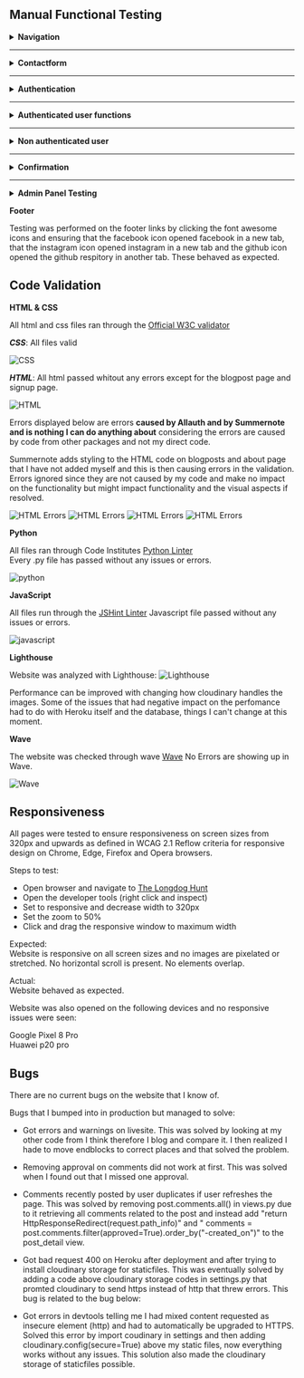 ## Manual Functional Testing

<details>
<summary><b>Navigation</b></summary>
<br>
<summary>
<b>Navigation Links</b>

Testing was performed to ensure all navigation links on the respective pages, navigated to the correct pages as per design. This was done by clicking on the navigation links on each page.

- Home -> index.html

![Home](static/images/readme_files/testing_gifs/clickhometoindex.gif)
- About -> about.html

![About](static/images/readme_files/testing_gifs/clickabout.gif)
- Contact -> contact.html

![Contact](static/images/readme_files/testing_gifs/clickcontact.gif)
- Likes -> liked_posts.html

![Like post](static/images/readme_files/testing_gifs/likes-posts-page.gif)
- Logout -> Sign out all auth page

![Logout](static/images/readme_files/testing_gifs/logout-gif.gif)
- Login -> Sign in all auth page

![Login](static/images/readme_files/testing_gifs/clicklogin.gif)
- Register -> Sign up all auth page

![Register](static/images/readme_files/testing_gifs/clickregister.gif)
- Clicking on blogposts in index.html -> post_detail.html

![Blogpost](static/images/readme_files/testing_gifs/blog_post_view.gif)

- Link to login on register -> Sign up all auth page
- Link to login on post_detail.html -> Sign in all auth page
- Link to sign up all auth page on login page -> Sign up all auth page

- Navigation menu will scale down to a hamburger menu when screen size gets smaller and the longdog dog icon will be hidden to save space on page. Instead a longdog icon is hidden at the top of the collapsed menu.

![Blogpost](static/images/readme_files/testing_gifs/menu-collapse.gif)

All navigation links directed to the correct pages as expected.
</summary>
</details>

<hr>

<details>
<summary><b>Contactform</b></summary>
<summary>
<br>
<hr>

- The contactform can be used no matter if the user is authenticated or not and will give the same results regarding required fields and prompted messages.

<hr>
Description:

Make sure a user can send a message with the contact form

Steps:

1. Navigate to the contact page
2. Fill in the fields
3. Press send, the user should get a confirmation message

<hr>

Expected:

The user should get a message confirming the message is sent.

Actual: 

The confirming message is displayed when user clicks on submit.

![Contact form](static/images/readme_files/docs/contact-form-sent-confirm.png)

<hr>

Description:

Make sure a user fills in the form correctly before sending message.

Steps:

1. Navigate to the contact page
2. Do not add any information.
3. Press send, the user should get a message telling them to fill in the name field.
4. Add only a name.
5. Press send, the user should get a message telling them to fill in the email field.
6. Add email but no message.
7. Press send, the user should get a message telling them to fill in the message field.
8. Add message.
9. Press send, the user should now get the confirmation message that the message is sent now that all required fields are filled in.

<hr>

Expected:

The user should get a message prompting them to fill in the required field that is missing content on each field that is empty in the contact form.

Actual: 

The message is prompted on each field when the user has left them empty. 
When every required field is filled the message is sent and the user gets the confirmation message.

![Name required](static/images/readme_files/testing/contact-name-req.png)
![Email required](static/images/readme_files/testing/contact-email-req.png)
![Email required](static/images/readme_files/testing/contact-email-req-2.png)
![Message required](static/images/readme_files/testing/contact-msg-req.png)
![Message sent](static/images/readme_files/docs/contact-form-sent-confirm.png)

</summary>
</details>

<hr>

<details>
<summary><b>Authentication</b></summary>
<summary>
<br>

Description:

Ensure a user can register to the website

Steps:

1. Navigate to [The longdog Hunt](https://the-longdog-hunt-9f116eb214b4.herokuapp.com/accounts/signup/) and click Register
2. Enter email, username and password 
3. Click Sign up

<hr>

Expected:

If a user has entered everything correctly they should be logged in upon clicking on sign up.

Actual: 

The users is logged in upon clicking on sign up.

![Signup](static/images/readme_files/testing_gifs/signup-gif.gif)

<hr>

Description:

Ensure a user can log in once signed up

Steps:
1. Navigate to [The Longdog Hunt login](https://the-longdog-hunt-9f116eb214b4.herokuapp.com/accounts/login/)
2. Enter login details created in previous test case
3. Click login

<hr>

Expected:

User is successfully logged in and redirected to the home page

Actual:

User is successfully logged in and redirected to the home page

![Signup](static/images/readme_files/testing_gifs/login-gif.gif)

<hr>

Description:

Ensure a user can sign out

Steps:

1. Login to the website
2. Click the logout button
3. Click confirm on the confirm logout page

<hr>

Expected:

User is logged out

Actual:

User is logged out

![Signup](static/images/readme_files/testing_gifs/logout-gif.gif)

<hr>

Description:

Ensure the user is required to enter username and correct password according to the requirements

Steps:

1. Navigate to [Signup](https://the-longdog-hunt-9f116eb214b4.herokuapp.com/accounts/signup/)
2. Enter details but skip the username
3. Click sign up

<hr>

Expected:

The user is prompted to fill out the username field. If user does not fill the name out a message should appear prompting the user to fill out that field.

Actual:

The username field displays a message telling the user to fill out the missing field.

![Signup](static/images/readme_files/testing/sign-up-username-req.png)


No password:

1. Navigate to [Signup](https://the-longdog-hunt-9f116eb214b4.herokuapp.com/accounts/signup/)
2. Enter details but skip the password
3. Click sign up

<hr>

Expected:

The user is prompted to fill out the password field

Actual:

An alert message appears and is prompting the user to fill out the password field.

![Signup](static/images/readme_files/testing/sign-up-password-req.png)


Wrong password:

1. Navigate to [Signup](https://the-longdog-hunt-9f116eb214b4.herokuapp.com/accounts/signup/)
2. Enter details but enter a password that is not correct
3. Click sign up

<hr>

Expected:

The user is prompted to fill out the correct password according to the requirements.

Actual:

An alert message appears and is prompting the user to fill out the password the correct way.

![Signup](static/images/readme_files/testing/sign-up-password-req-2.png)
![Signup](static/images/readme_files/testing/sign-up-password-req-3.png)
![Signup](static/images/readme_files/testing/sign-up-password-req-4.png)

</summary>
</details>

<hr>

<details>
<summary><b>Authenticated user functions</b></summary>
<summary>
<br>
<b>User comment creation</b><br>
Description:

Ensure user can successfully create a comment.

Steps:
1. Login as a user.
2. Click on a blogpost and scroll down to the comments field.
3. Write a comment and click post, the user should get a confirmation message.
4. The comment is now displayed with the correct "edit" and "delete" buttons.

<hr>

Expected:

Comment is posted with a confirmation message and the comment is displayed straight away with correct buttons below (buttons only visible for the author of the comment)

Actual:

Comments, confirmation message and buttons are all displayed as they are supposed to without any issues.

![Signup](static/images/readme_files/testing_gifs/comment-submit.gif)
![Signup](static/images/readme_files/testing_gifs/new-comment-displayed.gif)

<hr>

<b>Edit and delete own comments</b><br>
Description:

Ensure user can only edit and delete their own comment.

Steps:
1. Login as a user
2. Go to a post with comments you've created or create a comment.
3. Others comments should not have any buttons visible, buttons should only be displayed on the users own comment.

<hr>

Expected:

The user can only edit and delete their own comments

Actual:

The edit and delete buttons are only visible to the author of said comment.

![Signup](static/images/readme_files/docs/comments.png)

<hr>

<b>User edit comment</b><br>
Description:

Make sure a user can edit their comment with a confirmation message when posting their comment again.

Steps:

1. Navigate to the blogpost with users own comments on it.
2. Click the edit button on the comment.
3. The comment should now appear in the comment window to the right (or below on smaller screens) and the user can now edit the comment and click on submit.
4. Click on submit, user should now get a confirmation message and the new comment is now posted.

<hr>

Expected:

Users comments can be edited when clicking Edit below the users comment. When clicking submit the confirmation message should appear and the new comment should be displayed.

Actual:

The comment can be edited, message is displayed when new comment is submitted and the new comment is visible in the commentsfield.

![Comment edit](static/images/readme_files/testing_gifs/edit-comment.gif)

<hr>

<b>User delete comments</b><br>
Description:

Make sure the user can delete their comment.

Steps:

1. Navigate to the blogpost with users own comments on it.
2. Click the delete button on the comment.
3. A modal making sure the user wants to delete their comment should now appear.
4. After user confirms a confirmation message is displayed and comment is deleted

<hr>

Expected:

User should be abled to press the delete comment, confirm in the modal that they want to delete and then get a message confirming that comment now is deleted.
The comment should now have been deleted.

Actual:

The comment is deleted as expected.

![Comment delete](static/images/readme_files/testing_gifs/comment-delete-and-confirm.gif)

<hr>

<b>User likes</b><br>
Description:

Ensure user can like and dislike a post when logged in

Steps:
1. Login as a user
2. Go to a post and scroll down.
3. Click on the like button (a heart) and the user should now get a message that they liked the post and the heart should now be a solid white heart and the number should change with a +1.
4. Click on the like button again and another message should display telling the user they've unliked the post and the heart should now be hollow and the number should have changed with -1.

<hr>

Expected:

The user can like and unlike a post and get a message telling them they did.
The heart should turn from hollow to solid when liked and then back again if unliked.
The number on the like button should change with a +1 if liked and -1 if unliked.

Actual:

The like button works as expected above.
![Like](static/images/readme_files/testing_gifs/like-post-and-confirmation.gif)
![Unlike](static/images/readme_files/testing_gifs/unlike-post-confirmation.gif)

<hr>

<b>Liked posts page</b><br>
Description:

When a user is authenticated a new page in the navbar appears, the Likes page.
The user can navigate to the Likes page to view all their liked posts. 
From here they can reach each post by clicking on them.

Steps:

1. Navigate to the Likes page in the navbar.
2. Now the list of liked posts should be displayed for the user.

<hr>

Expected:

The user can view all their liked posts by navigating to the Likes page.

Actual:

The Likes page works as it should and the users liked posts are displayed.
![Liked posts](static/images/readme_files/testing_gifs/likes-posts-page.gif)

</summary>
</details>

<hr>

<details>
<summary><b>Non authenticated user</b></summary>
<summary>
<br>

<b>Can't comment or like</b><br>

Description:
Ensure that a user that isn't authenticated can't comment or like blogposts

steps:
1. Navigate to a blogpost without signing in.
2. Scroll down to comments.
3. A message next to the comments should be displayed telling the user they need to be logged in to comment or like.
4. When clicking on the like button above the comments nothing should happen.

<hr>

Expected:

The comment textfield should not be displayed for a non authenticated user and a message should tell them to sign in to comment or like and a link to the login page should be provided.

Actual:

The commenfield is not displayed and the message is showing with a link to the login page.

![Commentfield](static/images/readme_files/testing/comment-login-required.png)

Expected:

Clicking on the like button as a non authenticated user will do nothing to the like button. 

Actual:

The like button is disabled and the non authenticated user can't click on the like button.

![Like button](static/images/readme_files/testing_gifs/like-post-signin-req.gif)

Expected:

As a user that isn't authenticated the navbar should display Home, About, Contact, Register and Sign in.

Actual:

The navbar displays the exptected links.

![Navbar logged out](static/images/readme_files/docs/navbar-complete.png)

</summary>
</details>

<hr>

<details>
<summary><b>Confirmation</b></summary>
<br>
<summary>
<b>Confirmation messages</b>

Confirmation messages are prompted whenever the user makes any type of change: 

- Sign in - "Successfully signed in as -username-"
- Sign up - "Successfully signed in as -username-"
- Sign out - "You have signed out"
- Submits a comment - "Comment submitted successfully"
- Edit a comment - "Comment updated!"
- Deletes a comment - "Comment deleted!" 
- Sends a messade with the contact form - "Thank you for your message. I will get back to you as soon as possible"
- Likes a post - "You have successfully liked this post"
- Unlikes a post - "You have successfully unliked this post"


These have all been tested and are prompted as they should:

![Signing in](static/images/readme_files/testing/login-confirmation.png)
![Singing up](static/images/readme_files/testing/sign-up-confirmation.png)
![Signing out](static/images/readme_files/testing/signed-out-confirm.png)
![Post Comment](static/images/readme_files/testing/comment-confirm.png)
![Edit comments](static/images/readme_files/testing/edit-comment-confirm.png)
![Delete comments](static/images/readme_files/testing/comment-delete-confirm.png)
![Send message in contactform](static/images/readme_files/testing/contact-form-sent-confirm.png)
![Like a post](static/images/readme_files/testing/Liked-post-confirmation.png)
![Unlike a post](static/images/readme_files/testing/unliked-confirm-msg.png)

</summary>
</details>

<hr>

<details>
<summary><b>Admin Panel Testing</b></summary>
<summary>

The adminpanel testing was done by clicking my way trough and manually test the functions.
Everything that was already set from the walkthrough works as it should, nothing is bugged.

I added a Season and Episode selection to the admin create post panel.
This makes it possible to pick Season and Episode that the post is gonna be about.
If non of them are selected there will be nothing posted next to the date/time on blogposts. If the user selects Season and Episode then they will show next to date/time on the blogpost.

The only bug that needs to be fixed later on is when creating a post.
Admin can pick already known users that has liked the post but only one at a time. 
If multiple users are picked then the admin is prompted to create users.
This field will be removed in later edits when I have more time.


</summary>
</details>

**Footer**

Testing was performed on the footer links by clicking the font awesome icons and ensuring that the facebook icon opened facebook in a new tab, that the instagram icon opened instagram in a new tab and the github icon opened the github respitory in another tab. These behaved as expected.


## Code Validation
__HTML & CSS__

All html and css files ran through the [Official W3C validator](https://validator.w3.org/)

___CSS___: All files valid<br>

![CSS](static/images/readme_files/docs/Validation-css-clear.png)

___HTML___: All html passed whitout any errors except for the blogpost page and signup page.

![HTML](static/images/readme_files/docs/Validation-HTML-index-clear.png)

Errors displayed below are errors <b>caused by Allauth and by Summernote and is nothing I can do anything about</b> considering the errors are caused by code from other packages and not my direct code.

Summernote adds styling to the HTML code on blogposts and about page that I have not added myself and this is then causing errors in the validation.
Errors ignored since they are not caused by my code and make no impact on the functionality but might impact functionality and the visual aspects if resolved.

![HTML Errors](static/images/readme_files/docs/Validation-HTML-blogpost-error-summernote.png)
![HTML Errors](static/images/readme_files/docs/Validation-HTML-blogpost-error-summernote-2.png)
![HTML Errors](static/images/readme_files/docs/Validation-HTML-signup-errorsfromdjangoform.png)
![HTML Errors](static/images/readme_files/docs/Validation-HTML-signup-errorsfromdjangoform-details.png)

__Python__

All files ran through Code Institutes [Python Linter](https://pep8ci.herokuapp.com/#)<br>
Every .py file has passed without any issues or errors.<br>

![python](static/images/readme_files/docs/Validation-python-clear.png)

__JavaScript__

All files run through the [JSHint Linter](https://jshint.com/)
Javascript file passed without any issues or errors.

![javascript](static/images/readme_files/docs/Validation-js.png)

__Lighthouse__

Website was analyzed with Lighthouse: ![Lighthouse](static/images/readme_files/docs/Lighthouse.png)<br>

Performance can be improved with changing how cloudinary handles the images.
Some of the issues that had negative impact on the perfomance had to do with Heroku itself and the database, things I can't change at this moment.

__Wave__

The website was checked through wave [Wave](https://wave.webaim.org/)
No Errors are showing up in Wave.

![Wave](static/images/readme_files/docs/Validation-wave-index-clear.png)


## Responsiveness

All pages were tested to ensure responsiveness on screen sizes from 320px and upwards as defined in WCAG 2.1 Reflow criteria for responsive design on Chrome, Edge, Firefox and Opera browsers.

Steps to test:

- Open browser and navigate to [The Longdog Hunt](https://the-longdog-hunt-9f116eb214b4.herokuapp.com/)
- Open the developer tools (right click and inspect)
- Set to responsive and decrease width to 320px
- Set the zoom to 50%
- Click and drag the responsive window to maximum width

Expected:<br>
Website is responsive on all screen sizes and no images are pixelated or stretched. No horizontal scroll is present. No elements overlap.

Actual:<br>
Website behaved as expected.

Website was also opened on the following devices and no responsive issues were seen:

Google Pixel 8 Pro<br>
Huawei p20 pro



## Bugs

There are no current bugs on the website that I know of.

Bugs that I bumped into in production but managed to solve:

- Got errors and warnings on livesite. 
This was solved by looking at my other code from I think therefore I blog and compare it. I then realized I hade to move endblocks to correct places and that solved the problem.

- Removing approval on comments did not work at first. 
This was solved when I found out that I missed one approval.

- Comments recently posted by user duplicates if user refreshes the page.
This was solved by removing post.comments.all() in views.py due to it retrieving all comments related to the post and instead add "return HttpResponseRedirect(request.path_info)" and " comments = post.comments.filter(approved=True).order_by("-created_on")" to the post_detail view.

- Got bad request 400 on Heroku after deployment and after trying to install cloudinary storage for staticfiles. 
This was eventually solved by adding a code above cloudinary storage codes in settings.py that promted cloudinary to send https instead of http that threw errors.
This bug is related to the bug below:

- Got errors in devtools telling me I had mixed content requested as insecure element (http) and had to automatically be upgraded to HTTPS. Solved this error by import coudinary in settings and then adding cloudinary.config(secure=True) above my static files, now everything works without any issues.
This solution also made the cloudinary storage of staticfiles possible.